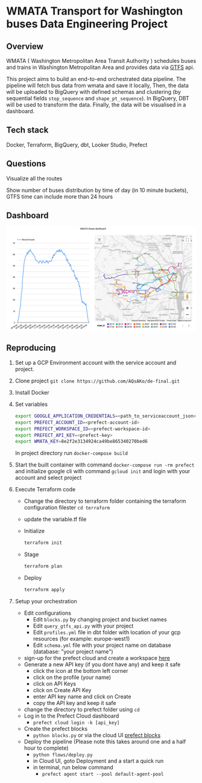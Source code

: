 # WMATA Transport for Washington buses Data Engineering Project
 
## Overview
WMATA ( Washington Metropolitan Area Transit Authority ) schedules buses and trains in Washington Metropolitan Area and provides
data via [GTFS](https://gtfs.org/) api. 

This project aims to build an end-to-end orchestrated data pipeline. The pipeline will fetch bus data from wmata and save it locally, Then, the data will be uploaded to BigQuery with defined schemas and clustering (by sequential fields `stop_sequence` and `shape_pt_sequence`). In BigQuery, DBT will be used to transform the data. Finally, the data will be visualised in a dashboard.

## Tech stack
Docker, Terraform, BigQuery, dbt, Looker Studio, Prefect

## Questions
Visualize all the routes

Show number of buses distribution by time of day (in 10 minute buckets), GTFS time can include more than 24 hours

## Dashboard
<p align="center">
<img src="assets/dashboard.png" width="800">
</p>

## Reproducing

1. Set up a GCP Environment account with the service account and project. 
2. Clone project ```git clone https://github.com/AQsAKo/de-final.git```
3. Install Docker
4. Set variables 
    ```bash
    export GOOGLE_APPLICATION_CREDENTIALS=<path_to_serviceaccount_json>
    export PREFECT_ACCOUNT_ID=<prefect-account-id>
    export PREFECT_WORKSPACE_ID=<prefect-workspace-id>
    export PREFECT_API_KEY=<prefect-key>
    export WMATA_KEY=8e2f2e3134924ca49be865340270bed6
    ```
    In project directory run `docker-compose build`
5. Start the built container with command `docker-compose run -rm prefect` 
    and initialize google cli with command `gcloud init` and login with your account and select project
6. Execute Terraform code
    - Change the directory to terraform folder containing the terraform configuration filester
      `cd terraform`
    
    - update the variable.tf file
    	   
    - Initialize 
      ```bash
      terraform init
      ```
    - Stage
      ```bash
      terraform plan
      ```
    - Deploy
      ```bash
      terraform apply
      ```
   
7. Setup your orchestration
	- Edit configurations
		- Edit `blocks.py` by changing project and bucket names
		- Edit `query_gtfs_api.py` with your project 
		- Edit `profiles.yml` file in dbt folder with location of your gcp resources (for example: europe-west1)
		- Edit `schema.yml` file with your project name on database (database: "your project name")
	- sign-up for the prefect cloud and create a workspace [here](https://app.prefect.cloud/auth/login)
	-  Generate a new API key (if you dont have any) and keep it safe 
		- click the icon at the bottom left corner
		- click on the profile (your name)
		- click on API Keys
		- click on Create API Key
		- enter API key name and click on Create
		- copy the API key and keep it safe
	- change the directory to prefect folder using `cd`
	- Log in to the Prefect Cloud dashboard		
		- `prefect cloud login -k [api_key]`
	- Create the prefect blocks
		- `python blocks.py` or  via the cloud UI [prefect blocks](https://docs.prefect.io/concepts/blocks/)
	- Deploy the pipeline (Please note this takes around one and a half hour to complete)
		- `python flows/deploy.py`
		- in Cloud UI, goto Deployment and a start a quick run
		- in terminal, run below command
			- `prefect agent start --pool default-agent-pool`
